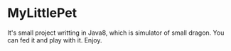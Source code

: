 # MyLittlePet
It's small project writting in Java8, which is simulator of small dragon. You can fed it and play with it. Enjoy.
